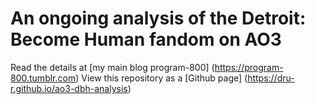# An ongoing analysis of the Detroit: Become Human fandom on AO3
Read the details at [my main blog program-800] (https://program-800.tumblr.com)
View this repository as a [Github page] (https://dru-r.github.io/ao3-dbh-analysis)
